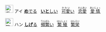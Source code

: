 <kbd><img src="https://glyphwiki.org/glyph/u611b.svg" width="26" height="26" alt="愛"></kbd>
<kbd>アイ</kbd>
[**め**でる](https://jisho.org/search/めでる)
&nbsp;
[**いと**しい](https://jisho.org/search/いとしい)
&nbsp;
[<ruby>可愛<rt>かわい</rt></ruby>い](https://jisho.org/search/可愛い)
&nbsp;
[<ruby>恋愛<rt>れんあい</rt></ruby>](https://jisho.org/search/恋愛)
&nbsp;
[<ruby>愛情<rt>あいじょゝ</rt></ruby>](https://jisho.org/search/愛情)

<kbd><img src="https://glyphwiki.org/glyph/u7e41.svg" width="26" height="26" alt="繁"></kbd>
<kbd>ハン</kbd>
[**しげ**る](https://jisho.org/search/しげる)
&nbsp;
[<ruby>頻繁<rt>りんぱん</rt></ruby>い](https://jisho.org/search/頻繁)
&nbsp;
[<ruby>繁殖<rt>はんしょく</rt></ruby>](https://jisho.org/search/繁殖)
&nbsp;
[<ruby>繁栄<rt>はんえい</rt></ruby>](https://jisho.org/search/繁栄)
